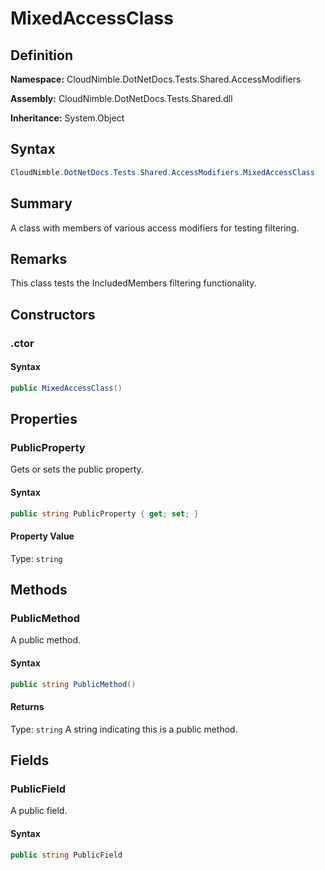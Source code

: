 # MixedAccessClass

## Definition

**Namespace:** CloudNimble.DotNetDocs.Tests.Shared.AccessModifiers

**Assembly:** CloudNimble.DotNetDocs.Tests.Shared.dll

**Inheritance:** System.Object

## Syntax

```csharp
CloudNimble.DotNetDocs.Tests.Shared.AccessModifiers.MixedAccessClass
```

## Summary

A class with members of various access modifiers for testing filtering.

## Remarks

This class tests the IncludedMembers filtering functionality.

## Constructors

### .ctor

#### Syntax

```csharp
public MixedAccessClass()
```

## Properties

### PublicProperty

Gets or sets the public property.

#### Syntax

```csharp
public string PublicProperty { get; set; }
```

#### Property Value

Type: `string`

## Methods

### PublicMethod

A public method.

#### Syntax

```csharp
public string PublicMethod()
```

#### Returns

Type: `string`
A string indicating this is a public method.

## Fields

### PublicField

A public field.

#### Syntax

```csharp
public string PublicField
```

